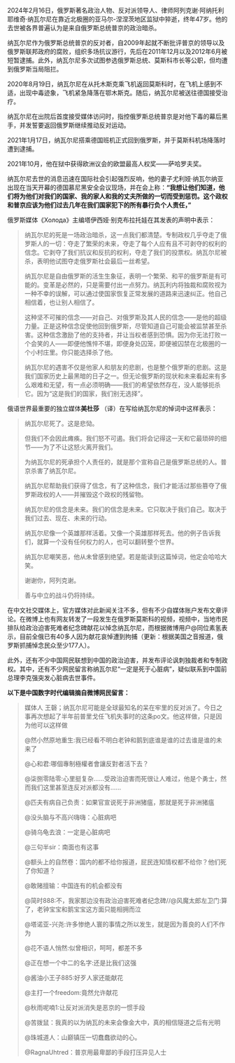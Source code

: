 2024年2月16日，俄罗斯著名政治人物、反对派领导人、律师阿列克谢·阿纳托利耶维奇·纳瓦尔尼在靠近北极圈的亚马尔-涅涅茨地区监狱中猝逝，终年47岁。他的去世被各界普遍认为是来自俄罗斯总统普京的政治暗杀。


纳瓦尔尼作为俄罗斯总统普京的反对者，自2009年起就不断批评普京的领导以及俄罗斯联邦政府的腐败，组织多场抗议游行，先后在2011年12月以及2012年6月被短暂逮捕。此外，纳瓦尔尼多次试图参选俄罗斯总统、莫斯科市长等公职，但均遭到俄罗斯当局阻拦。


2020年8月19日，纳瓦尔尼在从托木斯克乘飞机返回莫斯科时，在飞机上感到不适，出现中毒迹象，飞机紧急降落在鄂木斯克。随后，纳瓦尔尼被送往德国接受治疗。


纳瓦尔尼在出院后首度接受媒体访问时，指控俄罗斯总统普京是对他下毒的幕后黑手，并发誓要返回俄罗斯继续推动反对运动。


2021年1月17日，纳瓦尔尼搭乘德国班机正式回到俄罗斯，并于莫斯科机场降落时遭到逮捕。


2021年10月，他在狱中获得欧洲议会的欧盟最高人权奖——萨哈罗夫奖。


纳瓦尔尼去世的消息迅速在国际社会引起强烈反响，他的妻子尤利娅·纳瓦尔纳亚出现在当天开幕的德国慕尼黑安全会议现场，并在会上称：**“我想让他们知道，他们将为他们对我们的国家、我的家人和我的丈夫所做的一切而受到惩罚。这个政权和普京应该为他们过去几年在我们国家犯下的所有暴行负个人责任，”** 


俄罗斯媒体《Холода》主编塔伊西娅·别克布拉托娃在其发表的声明中表示：



> 
> 纳瓦尔尼的死是一场政治暗杀，这一点我们都清楚。专制政权几乎夺走了俄罗斯人的一切：夺走了繁荣的未来，夺走了每个人应有且不可剥夺的权利的信念。它剥夺了我们抗议和反抗的权利，夺走了我们的投票权。纳瓦尔尼被杀，表明他试图夺走俄罗斯社会最后一丝希望。
> 
> 
> 纳瓦尔尼是自由俄罗斯的活生生象征，表明一个繁荣、和平的俄罗斯是有可能的。变革是必然的，只是需要付出一点努力。纳瓦利内将独裁和腐败视为一种不幸的误解，可以通过使国家恢复正常发展的道路来迅速纠正。他自己相信着，也让别人相信了。
> 
> 
> 这种坚不可摧的信念——对自己、对俄罗斯及其人民的信念——是他的超级力量。正是这种信念促使他回到俄罗斯，尽管知道自己可能会被监禁甚至杀害。这种信念激励了他的支持者，并让当权者感到恐惧。因为你无法打败一个会笑的人——即便他憔悴不堪，即便身处囚笼，即便被囚禁在北极圈的一个小村庄里。你只能选择杀了他。
> 
> 
> 纳瓦尔尼的遇害不仅是他家人和朋友的悲剧，也是整个俄罗斯的悲剧。这是我们国家历史上最黑暗的日子之一。但无论俄罗斯的现状和未来看起来有多么艰难和无望，有一点必须明确——我们的希望依然存在，没人能够扼杀它。因为“这是我们的国家，我们别无选择”。
> 
> 
> 


俄语世界最重要的独立媒体**美杜莎** （译）在写给纳瓦尔尼的悼词中这样表示：



> 
> 纳瓦尔尼死了。这是悲恸。
> 
> 
> 但我们不会因此瘫痪。我们怒不可遏。我们将会记得这一天和它最琐碎的细节——为了不让这怒火离开我们。
> 
> 
> 为纳瓦尔尼的死承担个人责任的，就是那个宣称自己是俄罗斯总统的人。普京杀害了纳瓦尔尼。
> 
> 
> 纳瓦尔尼帮助我们获得了信念，有了这种信念，我们才能活过那些篡夺了俄罗斯政权的人——并摧毁这个政权的残留物。
> 
> 
> 纳瓦尔尼的信念是未来。我们的信念是未来。它只取决于我们自己。取决于我们过去、现在、未来的行动。
> 
> 
> 纳瓦尔尼像一个英雄那样活着。又像一个英雄那样死去。他的例子告诉我们，就算一个没有任何权力的人，也可以翻转整个世界。
> 
> 
> 纳瓦尔尼嘲笑恶，他从未曾感到绝望。若是能读到这篇悼词，他定会哈哈大笑。
> 
> 
> 谢谢你，阿列克谢。
> 
> 
> 善与中立的战斗仍将持续。
> 
> 
> 


在中文社交媒体上，官方媒体对此新闻关注不多，但有不少自媒体账户发布文章评论。在微博上也有网友转发了一段发生在俄罗斯莫斯科的视频，视频中，当地市民排队给政治迫害死难者纪念碑献花以悼念纳瓦尔尼，而根据微博用户@同位素氢表示，目前全俄已有40多人因为献花哀悼遭到拘捕（更新：根据美国之音报道，俄罗斯抓捕悼念民众至少177人）。


此外，还有不少中国网民联想到中国的政治迫害，并发布评论讽刺独裁者和专制政权。其中，还有不少网民留言称纳瓦尔尼“一定是死于心脏病”，疑似联系到中国前总理李克强突发心脏病去世事件。


**以下是中国数字时代编辑摘自微博网民留言：** 



> 
> 媒体人 王磬；纳瓦尔尼可能是全球最知名的呆在牢里的反对派了。今日之事再次想起了半年前普里戈任飞机失事时的这条po文。他这样做，只是因为他可以这样做
> 
> 
> @然小然原地重生:我已经看不明白老钟和鹅到底谁是谁的过去谁是谁的未来了
> 
> 
> @心和君:哪個專制極權者會讓反對者活下去？
> 
> 
> @柒捌零陆零:心里挺复杂……受政治迫害而死很让人难过，他是个勇士，然而我们这里甚至连反对派都没有……
> 
> 
> @匹夫有病自己负责：如果官宣说死于非洲猪瘟，那就是死于非洲猪瘟
> 
> 
> @没头脑与不高兴嗨嗨：心脏病吧
> 
> 
> @骑乌龟去浪：一定是心脏病吧
> 
> 
> @三句半sir：南面也有这事
> 
> 
> @额头上的自然卷：国内的都不给你报道，屁民连知情权都不给你？他们死了你知道？
> 
> 
> @敢赌擅输：中国连有的机会都没有
> 
> 
> @简时888:不，我家那边没有政治迫害死难者纪念碑//@风魔太郎左卫门:算了，老钟宝宝和鹅宝宝这方面只能相拥而泣
> 
> 
> @塔诺亚-兴尧:许多惨绝人寰的事情之所以发生，就是因为善良的人们不作为
> 
> 
> @花不语人悄然:似曾相识，呵呵，都差不多
> 
> 
> @正在想一个中二的名字:还是比我们这强
> 
> 
> @酱油小王子885:好歹人家还能献花
> 
> 
> @主打一个freedom:竟然允许献花
> 
> 
> @秋雨呢喃1:让反对派消失是恶京的一惯手段
> 
> 
> @苦拨鼠：我真的以为纳瓦的未来会像金大中，真的相信隧道之后有光明 
> 
> 
> @珠城道人：山巅镇压一切蠢蠢欲动的心。
> 
> 
> @RagnaUhtred：普京用最卑鄙的手段打压异见人士
> 
> 
> 

